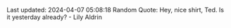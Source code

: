 Last updated: 2024-04-07 05:08:18
Random Quote: Hey, nice shirt, Ted. Is it yesterday already? - Lily Aldrin